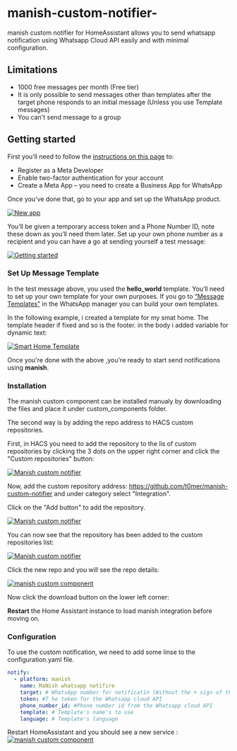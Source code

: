 # manish-custom-notifier-
manish custom notifier for HomeAssistant allows you to send whatsapp notification using Whatsapp Cloud API easily and with minimal configuration.

## Limitations
* 1000 free messages per month (Free tier)
* It is only possible to send messages other than templates after the target phone responds to an initial message (Unless you use Template messages)
* You can't send message to a group

## Getting started
First you’ll need to follow the [instructions on this page](https://developers.facebook.com/docs/whatsapp/cloud-api/get-started) to:

* Register as a Meta Developer
* Enable two-factor authentication for your account
* Create a Meta App – you need to create a Business App for WhatsApp

Once you’ve done that, go to your app and set up the WhatsApp product.

[![New app](https://techblog.co.il/wp-content/uploads/2022/12/new-app.png "New App")](https://techblog.co.il/wp-content/uploads/2022/12/new-app.png "New App")

You’ll be given a temporary access token and a Phone Number ID, note these down as you’ll need them later. Set up your own phone number as a recipient and you can have a go at sending yourself a test message:

[![Getting started](https://techblog.co.il/wp-content/uploads/2022/12/test-number.png "Getting started")](https://techblog.co.il/wp-content/uploads/2022/12/test-number.png "Getting started")

### Set Up Message Template

In the test message above, you used the **hello_world** template. You’ll need to set up your own template for your own purposes. If you go to [“Message Templates”](https://business.facebook.com/wa/manage/message-templates/) in the WhatsApp manager you can build your own templates.

In the following example, i created a template for my smat home. The template header if fixed and so is the footer. in the body i added variable for dynamic text:

[![Smart Home Template](https://techblog.co.il/wp-content/uploads/2022/12/my-template.png "Smart Home Template")](https://techblog.co.il/wp-content/uploads/2022/12/my-template.png "Smart Home Template")


Once you're done with the above ,you're ready to start send notifications using **manish**.


### Installation
The manish custom component can be installed manualy by downloading the files and place it under custom_components folder.

The second way is by adding the repo address to HACS custom repositories.

First, in HACS you need to add the repository to the lis of custom repositories by clicking the 3 dots on the upper right corner and click the "Custom repositories" button:

[![Manish custom notifier](https://github.com/t0mer/ims-custom-component/blob/main/screenshots/add_custom_repositories.png?raw=true "Manish custom notifier")](https://github.com/t0mer/ims-custom-component/blob/main/screenshots/add_custom_repositories.png.png?raw=true "Manish custom notifier")


Now, add the custom repository address: https://github.com/t0mer/manish-custom-notifier and under category select "Integration".

Click on the "Add button" to add the repository.

[![Manish custom notifier](https://github.com/t0mer/manish-custom-notifier/blob/main/screenshots/manish-notifier-add-hacs-repo.png?raw=true "Manish custom notifier")](https://github.com/t0mer/manish-custom-notifier/blob/main/screenshots/manish-notifier-add-hacs-repo.png?raw=true "Manish custom notifier")

You can now see that the repository has been added to the custom repositories list:

[![Manish custom notifier](https://github.com/t0mer/manish-custom-notifier/blob/main/screenshots/manish-new-repo.png?raw=true "Manish custom notifier")](https://github.com/t0mer/manish-custom-notifier/blob/main/screenshots/manish-new-repo.png?raw=true "Manish custom notifier")


Click the new repo and you will see the repo details:

[![manish custom component](https://github.com/t0mer/manish-custom-notifier/blob/main/screenshots/manish-add-button.png?raw=true "manish custom component")](https://github.com/t0mer/manish-custom-notifier/blob/main/screenshots/manish-add-button.png?raw=true "manish custom component")

Now click the download button on the lower left corner:

**Restart** the Home Assistant instance to load manish integration before moving on.

### Configuration
To use the custom notification, we need to add some linse to the configuration.yaml file.

```yaml
notify:
  - platform: manish
    name: MaNish whatsapp notifire
    target: # WhatsApp number for notificatin (Without the + sign of the country_code)
    token: #T he token for the Whatsapp cloud API
    phone_number_id: #Phone number id from the Whatsapp cloud API
    template: # Template's name's to use
    language: # Template's language
```

Restart HomeAssistant and you should see a new service :
[![manish custom component](https://github.com/t0mer/manish-custom-notifier/blob/main/screenshots/manish-notification-service.png?raw=true "manish custom component")](https://github.com/t0mer/manish-custom-notifier/blob/main/screenshots/manish-notification-service.png?raw=true "manish custom component")
